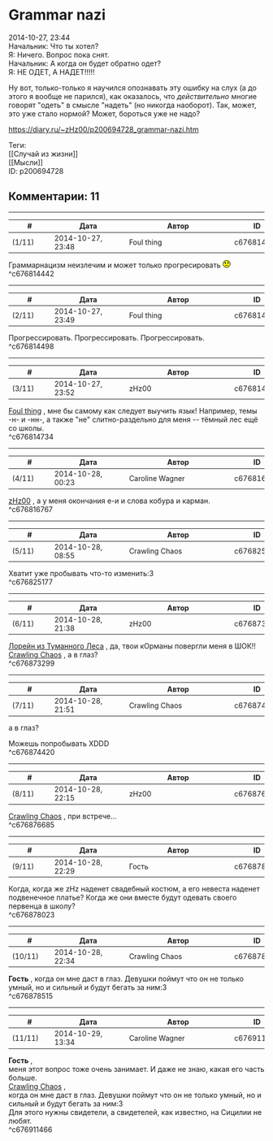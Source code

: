 Grammar nazi
============

  
2014-10-27, 23:44  
 Начальник: Что ты хотел?   
 Я: Ничего. Вопрос пока снят.   
 Начальник: А когда он будет обратно одет?   
 Я: НЕ ОДЕТ, А НАДЕТ!!!!!   
   
 Ну вот, только-только я научился опознавать эту ошибку на слух (а до этого я вообще не парился), как оказалось, что  *действительно*  многие говорят "одеть" в смысле "надеть" (но никогда наоборот). Так, может, это уже стало нормой? Может, бороться уже не надо?   
  
<https://diary.ru/~zHz00/p200694728_grammar-nazi.htm>  
  
Теги:  
[[Случай из жизни]]  
[[Мысли]]  
ID: p200694728  


Комментарии: 11
---------------

  


---



|         #         |              Дата              |                     Автор                     |           ID           |
| --- | --- | --- | --- |
| (1/11) | 2014-10-27, 23:48 | Foul thing | c676814442 |

  
 Граммарнацизм неизлечим и может только прогресировать ![:(](pics/1146.gif)   
 ^c676814442

---



|         #         |              Дата              |                     Автор                     |           ID           |
| --- | --- | --- | --- |
| (2/11) | 2014-10-27, 23:49 | Foul thing | c676814498 |

  
 Прогрессировать. Прогрессировать. Прогрессировать.   
 ^c676814498

---



|         #         |              Дата              |                     Автор                     |           ID           |
| --- | --- | --- | --- |
| (3/11) | 2014-10-27, 23:52 | zHz00 | c676814734 |

  
  [Foul thing](http://foulthing.diary.ru "Temporary Internet Flies")  , мне бы самому как следует выучить язык! Например, темы -н- и -нн-, а также "не" слитно-раздельно для меня -- тёмный лес ещё со школы.   
 ^c676814734

---



|         #         |              Дата              |                     Автор                     |           ID           |
| --- | --- | --- | --- |
| (4/11) | 2014-10-28, 00:23 | Caroline Wagner | c676816767 |

  
  [zHz00](https://zHz00.diary.ru "Untitled")  , а у меня окончания е-и и слова кобура и карман.   
 ^c676816767

---



|         #         |              Дата              |                     Автор                     |           ID           |
| --- | --- | --- | --- |
| (5/11) | 2014-10-28, 08:55 | Crawling Chaos | c676825177 |

  
 Хватит уже пробывать что-то изменить:3   
 ^c676825177

---



|         #         |              Дата              |                     Автор                     |           ID           |
| --- | --- | --- | --- |
| (6/11) | 2014-10-28, 21:38 | zHz00 | c676873299 |

  
  [Лорейн из Туманного Леса](http://loizlesa.diary.ru "Заметки начинающей колдуньи")  , да, твои кОрманы повергли меня в ШОК!!   
  [Crawling Chaos](http://degozaru.diary.ru "de gozaru")  , а в глаз?   
 ^c676873299

---



|         #         |              Дата              |                     Автор                     |           ID           |
| --- | --- | --- | --- |
| (7/11) | 2014-10-28, 21:51 | Crawling Chaos | c676874420 |

  
  а в глаз?    
   
 Можешь попробывать XDDD   
 ^c676874420

---



|         #         |              Дата              |                     Автор                     |           ID           |
| --- | --- | --- | --- |
| (8/11) | 2014-10-28, 22:15 | zHz00 | c676876685 |

  
  [Crawling Chaos](http://degozaru.diary.ru "de gozaru")  , при встрече...   
 ^c676876685

---



|         #         |              Дата              |                     Автор                     |           ID           |
| --- | --- | --- | --- |
| (9/11) | 2014-10-28, 22:29 | Гость | c676878023 |

  
 Когда, когда же zHz наденет свадебный костюм, а его невеста наденет подвенечное платье? Когда же они вместе будут одевать своего первенца в школу?   
 ^c676878023

---



|         #         |              Дата              |                     Автор                     |           ID           |
| --- | --- | --- | --- |
| (10/11) | 2014-10-28, 22:34 | Crawling Chaos | c676878515 |

  
  **Гость**  , когда он мне даст в глаз. Девушки поймут что он не только умный, но и сильный и будут бегать за ним:3   
 ^c676878515

---



|         #         |              Дата              |                     Автор                     |           ID           |
| --- | --- | --- | --- |
| (11/11) | 2014-10-29, 13:34 | Caroline Wagner | c676911466 |

  
  **Гость**  ,   
 меня этот вопрос тоже очень занимает. И даже не знаю, какая его часть больше.   
  [Crawling Chaos](http://degozaru.diary.ru "de gozaru")  ,   
  когда он мне даст в глаз. Девушки поймут что он не только умный, но и сильный и будут бегать за ним:3    
 Для этого нужны свидетели, а свидетелей, как известно, на Сицилии не любят.   
 ^c676911466